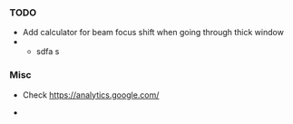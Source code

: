 



### TODO
* Add calculator for beam focus shift when going through thick window
* * sdfa s



### Misc
* Check https://analytics.google.com/

* 
